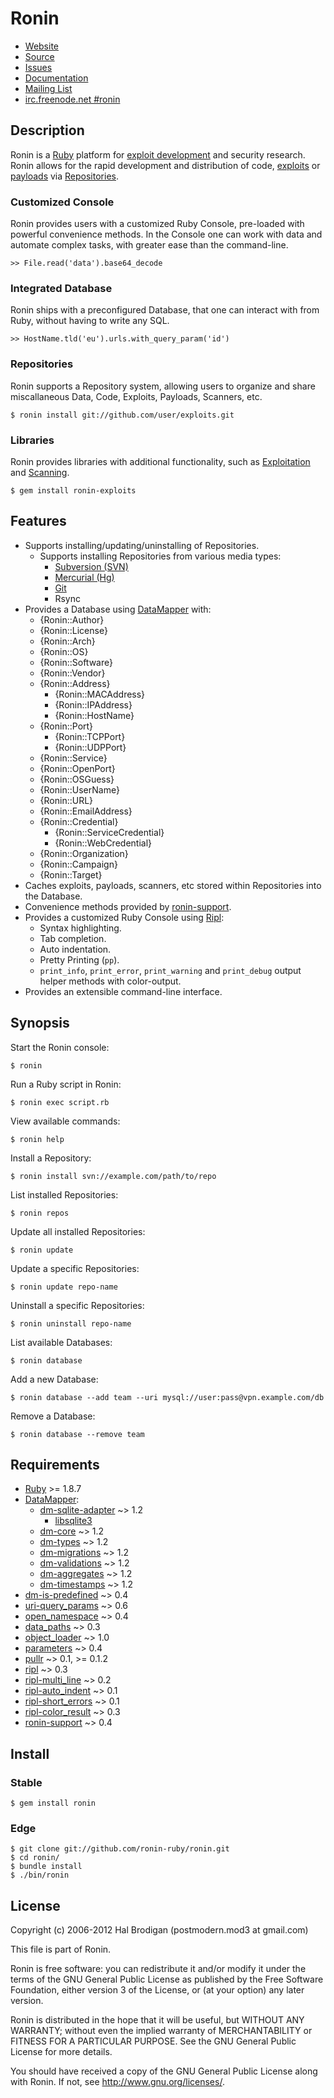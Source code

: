 # Ronin

* [Website](http://ronin-ruby.github.com)
* [Source](https://github.com/ronin-ruby/ronin)
* [Issues](https://github.com/ronin-ruby/ronin/issues)
* [Documentation](http://rubydoc.info/gems/ronin/frames)
* [Mailing List](http://groups.google.com/group/ronin-ruby)
* [irc.freenode.net #ronin](http://webchat.freenode.net/?channels=ronin&uio=Mj10cnVldd)

## Description

Ronin is a [Ruby](http://www.ruby-lang.org) platform for
[exploit development](http://www.exploit-db.com) and security research.
Ronin allows for the rapid development and distribution of code,
[exploits](https://github.com/postmodern/postmodern/blob/master/scripts/exploits/http/oracle/dav_bypass.rb)
or [payloads](https://gist.github.com/1403961) via
[Repositories](https://github.com/postmodern/postmodern).

### Customized Console

Ronin provides users with a customized Ruby Console, pre-loaded with powerful
convenience methods. In the Console one can work with data and automate
complex tasks, with greater ease than the command-line.

    >> File.read('data').base64_decode

### Integrated Database

Ronin ships with a preconfigured Database, that one can interact with from Ruby,
without having to write any SQL.

    >> HostName.tld('eu').urls.with_query_param('id')

### Repositories

Ronin supports a Repository system, allowing users to organize and share
miscallaneous Data, Code, Exploits, Payloads, Scanners, etc.

    $ ronin install git://github.com/user/exploits.git

### Libraries

Ronin provides libraries with additional functionality, such as
[Exploitation](https://github.com/ronin-ruby/ronin-exploits#readme)
and [Scanning](https://github.com/ronin-ruby/ronin-scanners#readme).

    $ gem install ronin-exploits

## Features

* Supports installing/updating/uninstalling of Repositories.
  * Supports installing Repositories from various media types:
    * [Subversion (SVN)](http://subversion.tigris.org/)
    * [Mercurial (Hg)](http://mercurial.selenic.com/)
    * [Git](http://git-scm.com/)
    * Rsync
* Provides a Database using [DataMapper](http://datamapper.org) with:
  * {Ronin::Author}
  * {Ronin::License}
  * {Ronin::Arch}
  * {Ronin::OS}
  * {Ronin::Software}
  * {Ronin::Vendor}
  * {Ronin::Address}
    * {Ronin::MACAddress}
    * {Ronin::IPAddress}
    * {Ronin::HostName}
  * {Ronin::Port}
    * {Ronin::TCPPort}
    * {Ronin::UDPPort}
  * {Ronin::Service}
  * {Ronin::OpenPort}
  * {Ronin::OSGuess}
  * {Ronin::UserName}
  * {Ronin::URL}
  * {Ronin::EmailAddress}
  * {Ronin::Credential}
    * {Ronin::ServiceCredential}
    * {Ronin::WebCredential}
  * {Ronin::Organization}
  * {Ronin::Campaign}
  * {Ronin::Target}
* Caches exploits, payloads, scanners, etc stored within Repositories
  into the Database.
* Convenience methods provided by
  [ronin-support](https://github.com/ronin-ruby/ronin-support#readme).
* Provides a customized Ruby Console using
  [Ripl](https://github.com/cldwalker/ripl#readme):
  * Syntax highlighting.
  * Tab completion.
  * Auto indentation.
  * Pretty Printing (`pp`).
  * `print_info`, `print_error`, `print_warning` and `print_debug`
    output helper methods with color-output.
* Provides an extensible command-line interface.

## Synopsis

Start the Ronin console:

    $ ronin

Run a Ruby script in Ronin:

    $ ronin exec script.rb

View available commands:

    $ ronin help

Install a Repository:

    $ ronin install svn://example.com/path/to/repo

List installed Repositories:

    $ ronin repos

Update all installed Repositories:

    $ ronin update

Update a specific Repositories:

    $ ronin update repo-name

Uninstall a specific Repositories:

    $ ronin uninstall repo-name

List available Databases:

    $ ronin database

Add a new Database:

    $ ronin database --add team --uri mysql://user:pass@vpn.example.com/db

Remove a Database:

    $ ronin database --remove team

## Requirements

* [Ruby](http://www.ruby-lang.org/) >= 1.8.7
* [DataMapper](http://datamapper.org/):
  * [dm-sqlite-adapter](https://github.com/datamapper/dm-sqlite-adapter#readme)
    ~> 1.2
    * [libsqlite3](http://sqlite.org/)
  * [dm-core](https://github.com/datamapper/dm-core#readme)
    ~> 1.2
  * [dm-types](https://github.com/datamapper/dm-types#readme)
    ~> 1.2
  * [dm-migrations](https://github.com/datamapper/dm-migrations#readme)
    ~> 1.2
  * [dm-validations](https://github.com/datamapper/dm-validations#readme)
    ~> 1.2
  * [dm-aggregates](https://github.com/datamapper/dm-aggregates#readme)
     ~> 1.2
  * [dm-timestamps](https://github.com/datamapper/dm-timestamps#readme)
    ~> 1.2
* [dm-is-predefined](https://github.com/postmodern/dm-is-predefined#readme)
  ~> 0.4
* [uri-query_params](https://github.com/postmodern/uri-query_params#readme)
  ~> 0.6
* [open_namespace](https://github.com/postmodern/open_namespace#readme)
  ~> 0.4
* [data_paths](https://github.com/postmodern/data_paths#readme)
  ~> 0.3
* [object_loader](https://github.com/postmodern/object_loader#readme)
  ~> 1.0
* [parameters](https://github.com/postmodern/parameters#readme)
  ~> 0.4
* [pullr](https://github.com/postmodern/pullr#readme)
  ~> 0.1, >= 0.1.2
* [ripl](https://github.com/cldwalker/ripl#readme)
  ~> 0.3
* [ripl-multi_line](https://github.com/janlelis/ripl-multi_line#readme)
  ~> 0.2
* [ripl-auto_indent](https://github.com/janlelis/ripl-auto_indent#readme)
  ~> 0.1
* [ripl-short_errors](https://rubygems.org/gems/ripl-short_errors)
  ~> 0.1
* [ripl-color_result](https://github.com/janlelis/ripl-color_result#readme)
  ~> 0.3
* [ronin-support](https://github.com/ronin-ruby/ronin-support#readme)
  ~> 0.4

## Install

### Stable

    $ gem install ronin

### Edge

    $ git clone git://github.com/ronin-ruby/ronin.git
    $ cd ronin/
    $ bundle install
    $ ./bin/ronin

## License

Copyright (c) 2006-2012 Hal Brodigan (postmodern.mod3 at gmail.com)

This file is part of Ronin.

Ronin is free software: you can redistribute it and/or modify
it under the terms of the GNU General Public License as published by
the Free Software Foundation, either version 3 of the License, or
(at your option) any later version.

Ronin is distributed in the hope that it will be useful,
but WITHOUT ANY WARRANTY; without even the implied warranty of
MERCHANTABILITY or FITNESS FOR A PARTICULAR PURPOSE.  See the
GNU General Public License for more details.

You should have received a copy of the GNU General Public License
along with Ronin.  If not, see <http://www.gnu.org/licenses/>.
